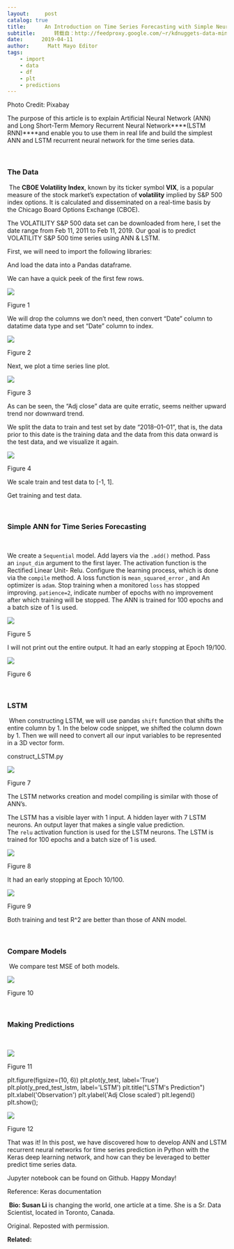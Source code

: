 ```yaml
---
layout:     post
catalog: true
title:      An Introduction on Time Series Forecasting with Simple Neural Networks & LSTM
subtitle:      转载自：http://feedproxy.google.com/~r/kdnuggets-data-mining-analytics/~3/e5Xpz1R7nm8/introduction-time-series-forecasting-simple-neural-networks-lstm.html
date:      2019-04-11
author:      Matt Mayo Editor
tags:
    - import
    - data
    - df
    - plt
    - predictions
---
```


Photo Credit: Pixabay


The purpose of this article is to explain Artificial Neural Network (ANN) and Long Short-Term Memory Recurrent Neural Network****(LSTM RNN)****and enable you to use them in real life and build the simplest ANN and LSTM recurrent neural network for the time series data.

 

### The Data

 The **CBOE Volatility Index**, known by its ticker symbol **VIX**, is a popular measure of the stock market’s expectation of **volatility** implied by S&P 500 index options. It is calculated and disseminated on a real-time basis by the Chicago Board Options Exchange (CBOE).

The VOLATILITY S&P 500 data set can be downloaded from here, I set the date range from Feb 11, 2011 to Feb 11, 2019. Our goal is to predict VOLATILITY S&P 500 time series using ANN & LSTM.

First, we will need to import the following libraries:



And load the data into a Pandas dataframe.



We can have a quick peek of the first few rows.


![](https://cdn-images-1.medium.com/max/800/1*MAALOnTPKVyormq5q0dUDA.png)


Figure 1


We will drop the columns we don’t need, then convert “Date” column to datatime data type and set “Date” column to index.


![](https://cdn-images-1.medium.com/max/800/1*SogRJTES9gP9s_SrRV7bEw.png)


Figure 2


Next, we plot a time series line plot.


![](https://cdn-images-1.medium.com/max/800/1*HEiZkS2ZbtAu8zSW8C1ZHQ.png)


Figure 3


As can be seen, the “Adj close” data are quite erratic, seems neither upward trend nor downward trend.

We split the data to train and test set by date “2018–01–01”, that is, the data prior to this date is the training data and the data from this data onward is the test data, and we visualize it again.


![](https://cdn-images-1.medium.com/max/800/1*CCGvgmtT2h-XgYoT65nppA.png)


Figure 4


We scale train and test data to [-1, 1].



Get training and test data.



 

### Simple ANN for Time Series Forecasting

 

We create a `Sequential` model.
Add layers via the `.add()` method.
Pass an `input_dim` argument to the first layer.
The activation function is the Rectified Linear Unit- Relu.
Configure the learning process, which is done via the `compile` method.
A loss function is `mean_squared_error` , and An optimizer is `adam`.
Stop training when a monitored `loss` has stopped improving.
`patience=2`, indicate number of epochs with no improvement after which training will be stopped.
The ANN is trained for 100 epochs and a batch size of 1 is used.


![](https://cdn-images-1.medium.com/max/800/1*oBUJ9dinfDs-Ds8SSG6qaw.png)


Figure 5


I will not print out the entire output. It had an early stopping at Epoch 19/100.


![](https://cdn-images-1.medium.com/max/800/1*zapMncCDObEgVR7rvm8s0A.png)


Figure 6


 

### LSTM

 When constructing LSTM, we will use pandas `shift` function that shifts the entire column by 1. In the below code snippet, we shifted the column down by 1. Then we will need to convert all our input variables to be represented in a 3D vector form.



construct_LSTM.py


![](https://cdn-images-1.medium.com/max/800/1*eyv9Diw7rFBNpepQK53XRA.png)

Figure 7


The LSTM networks creation and model compiling is similar with those of ANN’s.

The LSTM has a visible layer with 1 input.
A hidden layer with 7 LSTM neurons.
An output layer that makes a single value prediction.
The `relu` activation function is used for the LSTM neurons.
The LSTM is trained for 100 epochs and a batch size of 1 is used.


![](https://cdn-images-1.medium.com/max/800/1*TMKhPIeUFWiYB58vHJvE2Q.png)


Figure 8


It had an early stopping at Epoch 10/100.


![](https://cdn-images-1.medium.com/max/800/1*llAJCj5rtyywLEx2Qo2y6w.png)


Figure 9


Both training and test R^2 are better than those of ANN model.

 

### Compare Models

 We compare test MSE of both models.


![](https://cdn-images-1.medium.com/max/800/1*yi-TCPwm_I3UO8ilSGD9AA.png)


Figure 10


 

### Making Predictions

 


![](https://cdn-images-1.medium.com/max/800/1*g1cOrY3hW2FkHPrkClNIOg.png)


Figure 11



plt.figure(figsize=(10, 6))
plt.plot(y_test, label='True')
plt.plot(y_pred_test_lstm, label='LSTM')
plt.title("LSTM's Prediction")
plt.xlabel('Observation')
plt.ylabel('Adj Close scaled')
plt.legend()
plt.show();


![](https://cdn-images-1.medium.com/max/800/1*SwvQb-3lw0E-8jYVpJrbnw.png)


Figure 12


That was it! In this post, we have discovered how to develop ANN and LSTM recurrent neural networks for time series prediction in Python with the Keras deep learning network, and how can they be leveraged to better predict time series data.

Jupyter notebook can be found on Github. Happy Monday!

Reference: Keras documentation

 **Bio: Susan Li** is changing the world, one article at a time. She is a Sr. Data Scientist, located in Toronto, Canada.

Original. Reposted with permission.

**Related:**



 






